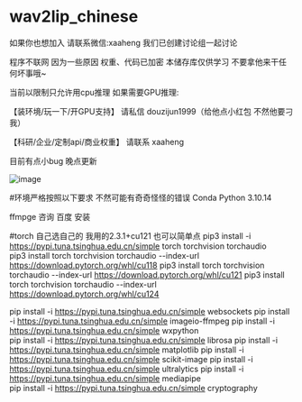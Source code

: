 # wav2lip_chinese

如果你也想加入 请联系微信:xaaheng 我们已创建讨论组一起讨论

程序不联网 因为一些原因 权重、代码已加密 本储存库仅供学习 不要拿他来干任何坏事哦~

当前以限制只允许用cpu推理 如果需要GPU推理: 

【装环境/玩一下/开GPU支持】 请私信 douzijun1999（给他点小红包 不然他要刁我）

【科研/企业/定制api/商业权重】 请联系 xaaheng

目前有点小bug 晚点更新

![image](https://github.com/user-attachments/assets/a17bc528-485b-4b63-8268-74b8f0d260a2)

#环境严格按照以下要求 不然可能有奇奇怪怪的错误
Conda Python 3.10.14

ffmpge 咨询 百度 安装

#torch 自己选自己的 我用的2.3.1+cu121 也可以简单点 pip3 install -i https://pypi.tuna.tsinghua.edu.cn/simple torch torchvision torchaudio  
pip3 install torch torchvision torchaudio --index-url https://download.pytorch.org/whl/cu118
pip3 install torch torchvision torchaudio --index-url https://download.pytorch.org/whl/cu121
pip3 install torch torchvision torchaudio --index-url https://download.pytorch.org/whl/cu124

pip install -i https://pypi.tuna.tsinghua.edu.cn/simple  websockets
pip install -i https://pypi.tuna.tsinghua.edu.cn/simple  imageio-ffmpeg
pip install -i https://pypi.tuna.tsinghua.edu.cn/simple wxpython   
pip install -i https://pypi.tuna.tsinghua.edu.cn/simple librosa
pip install -i https://pypi.tuna.tsinghua.edu.cn/simple matplotlib
pip install -i https://pypi.tuna.tsinghua.edu.cn/simple scikit-image
pip install -i https://pypi.tuna.tsinghua.edu.cn/simple ultralytics 
pip install -i https://pypi.tuna.tsinghua.edu.cn/simple mediapipe  
pip install -i https://pypi.tuna.tsinghua.edu.cn/simple cryptography
